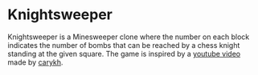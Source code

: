 # Knightsweeper

Knightsweeper is a Minesweeper clone where the number on each block indicates the number of bombs that can be reached by a chess knight standing at the given square. The game is inspired by a [youtube video](https://www.youtube.com/watch?v=GZAm6Pt9jOg) made by [carykh](https://twitter.com/realcarykh).
